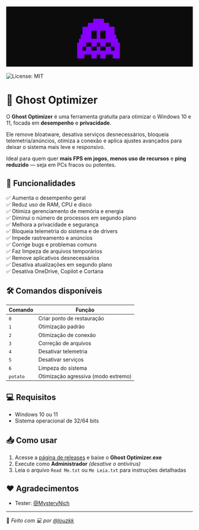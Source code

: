 ![Preview](https://github.com/louzkk/Ghost-Optimizer/blob/main/Resources/image.png)

![License: MIT](https://img.shields.io/badge/License-MIT-yellow.svg)

# 👻 Ghost Optimizer

O **Ghost Optimizer** é uma ferramenta gratuita para otimizar o Windows 10 e 11, focada em **desempenho** e **privacidade**.

Ele remove bloatware, desativa serviços desnecessários, bloqueia telemetria/anúncios, otimiza a conexão e aplica ajustes avançados para deixar o sistema mais leve e responsivo.

Ideal para quem quer **mais FPS em jogos**, **menos uso de recursos** e **ping reduzido** — seja em PCs fracos ou potentes.

## 🚀 Funcionalidades

✅ Aumenta o desempenho geral  
✅ Reduz uso de RAM, CPU e disco  
✅ Otimiza gerenciamento de memória e energia  
✅ Diminui o número de processos em segundo plano  
✅ Melhora a privacidade e segurança  
✅ Bloqueia telemetria do sistema e de drivers  
✅ Impede rastreamento e anúncios  
✅ Corrige bugs e problemas comuns  
✅ Faz limpeza de arquivos temporários  
✅ Remove aplicativos desnecessários  
✅ Desativa atualizações em segundo plano  
✅ Desativa OneDrive, Copilot e Cortana  

## 🛠️ Comandos disponíveis

| Comando  | Função                                 |
|----------|----------------------------------------|
| `0`      | Criar ponto de restauração             |
| `1`      | Otimização padrão                      |
| `2`      | Otimização de conexão                  |
| `3`      | Correção de arquivos                   |
| `4`      | Desativar telemetria                   |
| `5`      | Desativar serviços                     |
| `6`      | Limpeza do sistema                     |
| `potato` | Otimização agressiva (modo extremo)    |


## 💻 Requisitos

- Windows 10 ou 11  
- Sistema operacional de 32/64 bits  


## 📥 Como usar

1. Acesse a [página de releases](https://github.com/louzkk/Ghost-Optimizer/releases) e baixe o **Ghost Optimizer.exe**  
2. Execute como **Administrador** *(desative o antivírus)*  
3. Leia o arquivo `Read Me.txt` ou `Me Leia.txt` para instruções detalhadas


## ❤️ Agradecimentos

- Tester: [@MysteryNich](https://github.com/MysteryNich)

---

🔹 *Feito com 💻 por [@louzkk](https://github.com/louzkk)*
